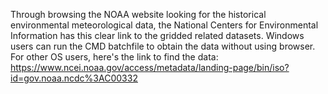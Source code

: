 Through browsing the NOAA website looking for the historical environmental meteorological data, the National Centers for Environmental Information has this clear link to the gridded related datasets.
Windows users can run the CMD batchfile to obtain the data without using browser.
For other OS users, here's the link to find the data: https://www.ncei.noaa.gov/access/metadata/landing-page/bin/iso?id=gov.noaa.ncdc%3AC00332
